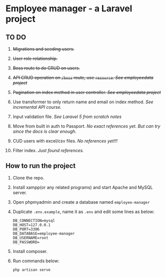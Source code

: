 # Employee manager - a Laravel project

## TO DO
1. ~~Migrations and seeding users.~~

2. ~~User role relationship.~~

3. ~~Boss route to do CRUD on users.~~

4. ~~API CRUD operation on `/boss` route, use `resource`.
_See employeedata project_~~

5. ~~Pagination on index method in user controller. 
_See employeedata project_~~

6. Use transformer to only return name and email on index method.
_See incremental API course._

7. Input validation file. 
_See Laravel 5 from scratch notes_

8. Move from built in auth to Passport. 
_No exact references yet. But can try since the docs is clear enough._

9. CUD users with excel/csv files. 
_No references yet!!!_

10. Filter index.
_Just found references._


## How to run the project

1. Clone the repo.

2. Install xampp(or any related programs) and start Apache and MySQL server.

3. Open phpmyadmin and create a database named `employee-manager`

4. Duplicate `.env.example`, name it as `.env` and edit some lines as below:
	```
	DB_CONNECTION=mysql
	DB_HOST=127.0.0.1
	DB_PORT=3306
    DB_DATABASE=employee-manager
	DB_USERNAME=root
	DB_PASSWORD=
	```

5. Install composer.

6. Run commands below:

	```
	php artisan serve
	```